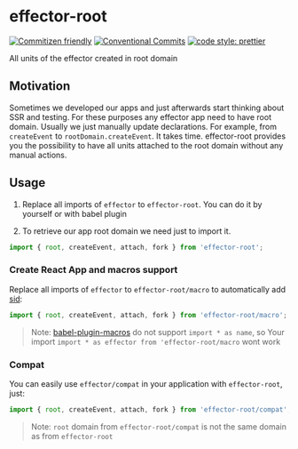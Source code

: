 # effector-root

[![Commitizen friendly](https://img.shields.io/badge/commitizen-friendly-brightgreen.svg)](http://commitizen.github.io/cz-cli/) [![Conventional Commits](https://img.shields.io/badge/Conventional%20Commits-1.0.0-yellow.svg)](https://conventionalcommits.org) [![code style: prettier](https://img.shields.io/badge/code_style-prettier-ff69b4.svg)](http://prettier.io)

All units of the effector created in root domain

## Motivation

Sometimes we developed our apps and just afterwards start thinking about SSR and testing. For these purposes any effector app need to have root domain.
Usually we just manually update declarations. For example, from `createEvent` to `rootDomain.createEvent`. It takes time. effector-root provides you the possibility to have all units attached to the root domain without any manual actions.

## Usage

1. Replace all imports of `effector` to `effector-root`. You can do it by yourself or with babel plugin

2. To retrieve our app root domain we need just to import it.

```js
import { root, createEvent, attach, fork } from 'effector-root';
```

### Create React App and macros support

Replace all imports of `effector` to `effector-root/macro` to automatically add [sid](https://effector.dev/docs/api/effector/babel-plugin#sid):

```js
import { root, createEvent, attach, fork } from 'effector-root/macro';
```

> Note: [babel-plugin-macros] do not support `import * as name`, so
> Your import `import * as effector from 'effector-root/macro` wont work

[babel-plugin-macros]: https://github.com/kentcdodds/babel-plugin-macros

### Compat

You can easily use `effector/compat` in your application with `effector-root`, just:

```ts
import { root, createEvent, attach, fork } from 'effector-root/compat';
```

> Note: `root` domain from `effector-root/compat` is not the same domain as from `effector-root`
